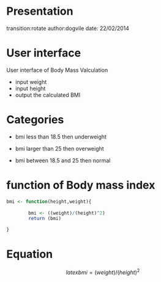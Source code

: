 Presentation
========================================================
transition:rotate
author:dogvile 
date: 22/02/2014
 

User interface
========================================================

User interface of Body Mass Valculation

- input weight
- input height
- output the calculated BMI

Categories
========================================================


- bmi less than 18.5 then underweight

- bmi larger than 25 then overweight

- bmi between 18.5 and 25 then normal



function of Body mass index
========================================================



```r
bmi <- function(height,weight){
        
        bmi <- ((weight)/(height)^2)
        return (bmi)

}
```

Equation
========================================================
$$latex
    bmi = (weight)/(height)^2
$$






